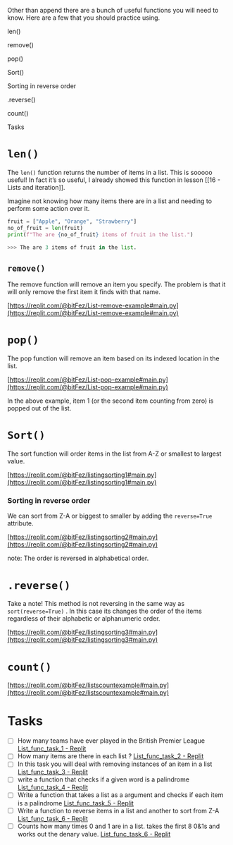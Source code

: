 Other than append there are a bunch of useful functions you will need to know. Here are a few that you should practice using.

  

len()

remove()

pop()

Sort()

Sorting in reverse order

.reverse()

count()

Tasks

# `len()`

The `len()` function returns the number of items in a list. This is sooooo useful! In fact it’s so useful, I already showed this function in lesson [[16 - Lists and iteration]].

Imagine not knowing how many items there are in a list and needing to perform some action over it.

```Python
fruit = ["Apple", "Orange", "Strawberry"]
no_of_fruit = len(fruit)
print(f"The are {no_of_fruit} items of fruit in the list.")

>>> The are 3 items of fruit in the list.
```

  

## `remove()`

The remove function will remove an item you specify. The problem is that it will only remove the first item it finds with that name.

[https://replit.com/@bitFez/List-remove-example#main.py](https://replit.com/@bitFez/List-remove-example#main.py)

  

# `pop()`

The pop function will remove an item based on its indexed location in the list.

[https://replit.com/@bitFez/List-pop-example#main.py](https://replit.com/@bitFez/List-pop-example#main.py)

In the above example, item 1 (or the second item counting from zero) is popped out of the list.

  

# `Sort()`

The sort function will order items in the list from A-Z or smallest to largest value.

[https://replit.com/@bitFez/listingsorting1#main.py](https://replit.com/@bitFez/listingsorting1#main.py)

  

### Sorting in reverse order

We can sort from Z-A or biggest to smaller by adding the `reverse=True` attribute.

[https://replit.com/@bitFez/listingsorting2#main.py](https://replit.com/@bitFez/listingsorting2#main.py)

note: The order is reversed in alphabetical order.

  

# `.reverse()`

Take a note! This method is not reversing in the same way as `sort(reverse=True)` . In this case its changes the order of the items regardless of their alphabetic or alphanumeric order.

[https://replit.com/@bitFez/listingsorting3#main.py](https://replit.com/@bitFez/listingsorting3#main.py)

  

# `count()`

  

[https://replit.com/@bitFez/listscountexample#main.py](https://replit.com/@bitFez/listscountexample#main.py)

  

# Tasks

- [ ] How many teams have ever played in the British Premier League [List_func_task_1 - Replit](https://replit.com/@bitFez/Listfunctask1#main.py)
- [ ] How many items are there in each list ? [List_func_task_2 - Replit](https://replit.com/@bitFez/Listfunctask2#main.py)
- [ ] In this task you will deal with removing instances of an item in a list [List_func_task_3 - Replit](https://replit.com/@bitFez/Listfunctask3#main.py)
- [ ] write a function that checks if a given word is a palindrome [List_func_task_4 - Replit](https://replit.com/@bitFez/Listfunctask4#main.py)
- [ ] Write a function that takes a list as a argument and checks if each item is a palindrome [List_func_task_5 - Replit](https://replit.com/@bitFez/Listfunctask5#main.py)
- [ ] Write a function to reverse items in a list and another to sort from Z-A [List_func_task_6 - Replit](https://replit.com/@bitFez/Listfunctask6#main.py)
- [ ] Counts how many times 0 and 1 are in a list. takes the first 8 0&1s and works out the denary value. [List_func_task_6 - Replit](https://replit.com/@bitFez/Listfunctask6#main.py)